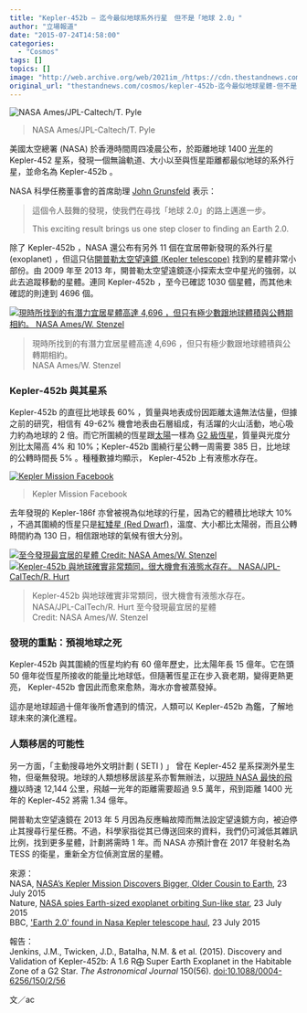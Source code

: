 ```yaml
---
title: "Kepler-452b — 迄今最似地球系外行星　但不是「地球 2.0」"
author: "立場報道"
date: "2015-07-24T14:58:00"
categories:
  - "Cosmos"
tags: []
topics: []
image: "http://web.archive.org/web/2021im_/https://cdn.thestandnews.com/media/photos/cache/452b_artistconcept_beautyshot_ItNMt_1200x0.jpg"
original_url: "thestandnews.com/cosmos/kepler-452b-迄今最似地球星體-但不是-地球-2-0"
---
```

![NASA Ames/JPL-Caltech/T. Pyle](http://web.archive.org/web/2021im_/https://cdn.thestandnews.com/media/photos/cache/452b_artistconcept_beautyshot_ItNMt_1200x0.jpg)

> NASA Ames/JPL-Caltech/T. Pyle

美國太空總署 (NASA) 於香港時間周四凌晨公布，於距離地球 1400 [光年](http://web.archive.org/web/20210628185733/https://zh.wikipedia.org/zh-hk/%E5%85%89%E5%B9%B4)的 Kepler-452 星系，發現一個無論軌道、大小以至與恆星距離都最似地球的系外行星，並命名為 Kepler-452b 。

NASA 科學任務董事會的首席助理 [John Grunsfeld](http://web.archive.org/web/20210628185733/https://zh.wikipedia.org/zh-hk/%E7%BA%A6%E7%BF%B0%C2%B7%E6%A0%BC%E4%BC%A6%E6%96%AF%E8%8F%B2%E5%B0%94%E5%BE%B7) 表示：

> 這個令人鼓舞的發現，使我們在尋找「地球 2.0」的路上邁進一步。
> 
> This exciting result brings us one step closer to finding an Earth 2.0.

除了 Kepler-452b ，NASA 還公布有另外 11 個在宜居帶新發現的系外行星 (exoplanet) ，但這只佔[開普勒太空望遠鏡 (Kepler telescope)](http://web.archive.org/web/20210628185733/https://zh.wikipedia.org/zh-hk/%E5%85%8B%E5%8D%9C%E5%8B%92%E5%A4%AA%E7%A9%BA%E6%9C%9B%E9%81%A0%E9%8F%A1) 找到的星體非常小部份。由 2009 年至 2013 年，開普勒太空望遠鏡逐小探索太空中星光的強弱，以此去追蹤移動的星體。連同 Kepler-452b ，至今已確認 1030 個星體，而其他未確認的則達到 4696 個。

[![現時所找到的有潛力宜居星體高達 4,696 ，但只有極少數跟地球體積與公轉期相約。
NASA Ames/W. Stenzel](http://web.archive.org/web/2021im_/https://cdn.thestandnews.com/media/photos/cache/fig10-new_kepler_planet_cand_usCed_1200x0.jpg)](http://web.archive.org/web/20210628185733/https://cdn.thestandnews.com/media/photos/cache/fig10-new_kepler_planet_cand_usCed_1200x0.jpg)

> 現時所找到的有潛力宜居星體高達 4,696 ，但只有極少數跟地球體積與公轉期相約。  
NASA Ames/W. Stenzel

### Kepler-452b 與其星系

Kepler-452b 的直徑比地球長 60% ，質量與地表成份因距離太遠無法估量，但據之前的研究，相信有 49-62% 機會地表由石層組成，有活躍的火山活動，地心吸力約為地球的 2 倍。而它所圍繞的恆星跟[太陽](http://web.archive.org/web/20210628185733/https://zh.wikipedia.org/zh-hk/%E5%A4%AA%E9%98%B3)一樣為 [G2 級恆星](http://web.archive.org/web/20210628185733/https://zh.wikipedia.org/zh-hk/G%E5%9E%8B%E4%B8%BB%E5%BA%8F%E6%98%9F)，質量與光度分別比太陽高 4% 和 10%；Kepler-452b 圍繞行星公轉一周需要 385 日，比地球的公轉時間長 5% 。種種數據均顯示， Kepler-452b 上有液態水存在。

[![Kepler Mission Facebook](http://web.archive.org/web/2021im_/https://cdn.thestandnews.com/media/photos/cache/11750612_879269142121571_4999493068838490990_n_XCVXQ_1200x0.jpg)](http://web.archive.org/web/20210628185733/https://cdn.thestandnews.com/media/photos/cache/11750612_879269142121571_4999493068838490990_n_XCVXQ_1200x0.jpg)

> Kepler Mission Facebook

去年發現的 Kepler-186f 亦曾被視為似地球的行星，因為它的體積比地球大 10% ，不過其圍繞的恆星只是[紅矮星 (Red Dwarf)](http://web.archive.org/web/20210628185733/http://zh.wikipedia.org/zh-hk/%E7%B4%85%E7%9F%AE%E6%98%9F)，溫度、大小都比太陽弱，而且公轉時間約為 130 日，相信跟地球的氣候有很大分別。

[![至今發現最宜居的星體
Credit: NASA Ames/W. Stenzel](http://web.archive.org/web/2021im_/https://cdn.thestandnews.com/media/photos/cache/fig3-searchinghabwrlds_yyB6I_1200x0.jpg)](http://web.archive.org/web/20210628185733/https://cdn.thestandnews.com/media/photos/cache/fig3-searchinghabwrlds_yyB6I_1200x0.jpg)[![Kepler-452b 與地球確實非常類同，很大機會有液態水存在。
NASA/JPL-CalTech/R. Hurt](http://web.archive.org/web/2021im_/https://cdn.thestandnews.com/media/photos/cache/fig5-scale_of_452_system_6rSGi_1200x0.jpg)](http://web.archive.org/web/20210628185733/https://cdn.thestandnews.com/media/photos/cache/fig5-scale_of_452_system_6rSGi_1200x0.jpg)

> Kepler-452b 與地球確實非常類同，很大機會有液態水存在。  
NASA/JPL-CalTech/R. Hurt
> 至今發現最宜居的星體  
Credit: NASA Ames/W. Stenzel

### 發現的重點：預視地球之死

Kepler-452b 與其圍繞的恆星均約有 60 億年歷史，比太陽年長 15 億年。它在頭 50 億年從恆星所接收的能量比地球低，但隨著恆星正在步入衰老期，變得更熱更亮， Kepler-452b 會因此而愈來愈熱，海水亦會被蒸發掉。

這亦是地球超過十億年後所會遇到的情況，人類可以 Kepler-452b 為鑑，了解地球未來的演化進程。

### 人類移居的可能性

另一方面，「主動搜尋地外文明計劃 ( SETI ) 」 曾在 Kepler-452 星系探測外星生物，但毫無發現。地球的人類想移居該星系亦暫無辦法，以[現時 NASA 最快的飛機](http://web.archive.org/web/20210628185733/https://en.wikipedia.org/wiki/NASA_X-43)以時速 12,144 公里，飛越一光年的距離需要超過 9.5 萬年，飛到距離 1400 光年的 Kepler-452 將需 1.34 億年。

開普勒太空望遠鏡在 2013 年 5 月因為反應輪故障而無法設定望遠鏡方向，被迫停止其搜尋行星任務。不過，科學家指從其已傳送回來的資料，我們仍可減低其雜訊比例，找到更多星體，計劃將需時 1 年。而 NASA 亦預計會在 2017 年發射名為 TESS 的衛星，重新全方位偵測宜居的星體。

來源：  
NASA, [NASA’s Kepler Mission Discovers Bigger, Older Cousin to Earth](http://web.archive.org/web/20210628185733/http://www.nasa.gov/press-release/nasa-kepler-mission-discovers-bigger-older-cousin-to-earth), 23 July 2015  
Nature, [NASA spies Earth-sized exoplanet orbiting Sun-like star](http://web.archive.org/web/20210628185733/http://www.nature.com/news/nasa-spies-earth-sized-exoplanet-orbiting-sun-like-star-1.18048), 23 July 2015  
BBC, ['Earth 2.0' found in Nasa Kepler telescope haul](http://web.archive.org/web/20210628185733/http://www.bbc.com/news/science-environment-33641648), 23 July 2015

報告：  
Jenkins, J.M., Twicken, J.D., Batalha, N.M. & et al. (2015). Discovery and Validation of Kepler-452b: A 1.6 R⨁ Super Earth Exoplanet in the Habitable Zone of a G2 Star. _The Astronomical Journal_ 150(56). [doi:10.1088/0004-6256/150/2/56](http://web.archive.org/web/20210628185733/http://www.nasa.gov/sites/default/files/atoms/files/ms-r1b.pdf)

文／ac